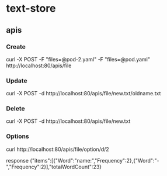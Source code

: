 # text-store



## apis

### Create 

 curl -X POST -F "files=@pod-2.yaml" -F "files=@pod.yaml"  http://localhost:80/apis/file

### Update

 curl -X POST -d    http://localhost:80/apis/file/new.txt/oldname.txt

 ### Delete

 curl -X POST -d    http://localhost:80/apis/file/new.txt

 ### Options
curl   http://localhost:80/apis/file/option/d/2

response
{"items":[{"Word":"name:","Frequency":2},{"Word":"-","Frequency":2}],"totalWordCount":23}



 